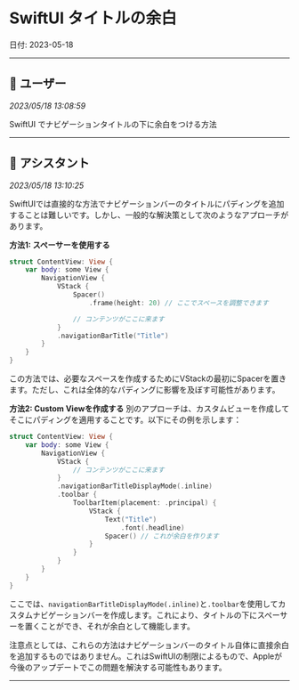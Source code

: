 # SwiftUI タイトルの余白

日付: 2023-05-18

---

## 👤 ユーザー
*2023/05/18 13:08:59*

SwiftUI でナビゲーションタイトルの下に余白をつける方法

---

## 🤖 アシスタント
*2023/05/18 13:10:25*

SwiftUIでは直接的な方法でナビゲーションバーのタイトルにパディングを追加することは難しいです。しかし、一般的な解決策として次のようなアプローチがあります。

**方法1: スペーサーを使用する**
```swift
struct ContentView: View {
    var body: some View {
        NavigationView {
            VStack {
                Spacer()
                    .frame(height: 20) // ここでスペースを調整できます

                // コンテンツがここに来ます
            }
            .navigationBarTitle("Title")
        }
    }
}
```

この方法では、必要なスペースを作成するためにVStackの最初にSpacerを置きます。ただし、これは全体的なパディングに影響を及ぼす可能性があります。

**方法2: Custom Viewを作成する**
別のアプローチは、カスタムビューを作成してそこにパディングを適用することです。以下にその例を示します：

```swift
struct ContentView: View {
    var body: some View {
        NavigationView {
            VStack {
                // コンテンツがここに来ます
            }
            .navigationBarTitleDisplayMode(.inline)
            .toolbar {
                ToolbarItem(placement: .principal) {
                    VStack {
                        Text("Title")
                            .font(.headline)
                        Spacer() // これが余白を作ります
                    }
                }
            }
        }
    }
}
```

ここでは、`navigationBarTitleDisplayMode(.inline)`と`.toolbar`を使用してカスタムナビゲーションバーを作成します。これにより、タイトルの下にスペーサーを置くことができ、それが余白として機能します。

注意点としては、これらの方法はナビゲーションバーのタイトル自体に直接余白を追加するものではありません。これはSwiftUIの制限によるもので、Appleが今後のアップデートでこの問題を解決する可能性もあります。

---
